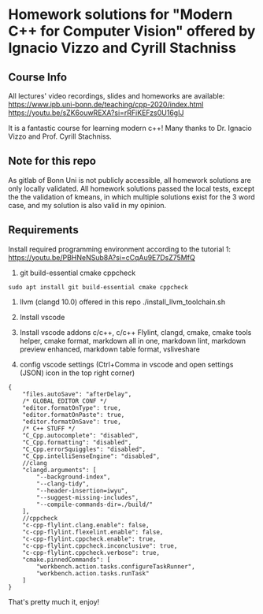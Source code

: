 # Homework solutions for "Modern C++ for Computer Vision" offered by Ignacio Vizzo and Cyrill Stachniss

## Course Info
All lectures' video recordings, slides and homeworks are available:
https://www.ipb.uni-bonn.de/teaching/cpp-2020/index.html
https://youtu.be/sZK6ouwREXA?si=rRFiKEFzs0U16gIJ

It is a fantastic course for learning modern c++! Many thanks to Dr. Ignacio Vizzo and Prof. Cyrill Stachniss.


## Note for this repo
As gitlab of Bonn Uni is not publicly accessible, all homework solutions are only locally validated. All homework solutions passed the local tests, except the the validation of kmeans, in which multiple solutions exist for the 3 word case, and my solution is also valid in my opinion.

## Requirements

Install required programming environment according to the tutorial 1:
https://youtu.be/PBHNeNSub8A?si=cCqAu9E7DsZ75MfQ

1. git build-essential cmake cppcheck
```
sudo apt install git build-essential cmake cppcheck
```

1. llvm (clangd 10.0) offered in this repo
./install_llvm_toolchain.sh

1. Install vscode
2. Install vscode addons
c/c++, c/c++ Flylint, clangd, cmake, cmake tools helper, cmake format, markdown all in one, markdown lint, markdown preview enhanced, markdown table format, vsliveshare
1. config vscode settings (Ctrl+Comma in vscode and open settings (JSON) icon in the top right corner)
```
{
    "files.autoSave": "afterDelay",
    /* GLOBAL EDITOR CONF */
    "editor.formatOnType": true,
    "editor.formatOnPaste": true,
    "editor.formatOnSave": true,
    /* C++ STUFF */
    "C_Cpp.autocomplete": "disabled",
    "C_Cpp.formatting": "disabled",
    "C_Cpp.errorSquiggles": "disabled",
    "C_Cpp.intelliSenseEngine": "disabled",
    //clang
    "clangd.arguments": [
        "--background-index",
        "--clang-tidy",
        "--header-insertion=iwyu",
        "--suggest-missing-includes",
        "--compile-commands-dir=./build/"
    ],
    //cppcheck
    "c-cpp-flylint.clang.enable": false,
    "c-cpp-flylint.flexelint.enable": false,
    "c-cpp-flylint.cppcheck.enable": true,
    "c-cpp-flylint.cppcheck.inconclusive": true,
    "c-cpp-flylint.cppcheck.verbose": true,
    "cmake.pinnedCommands": [
        "workbench.action.tasks.configureTaskRunner",
        "workbench.action.tasks.runTask"
    ]
}
```

That's pretty much it, enjoy!
